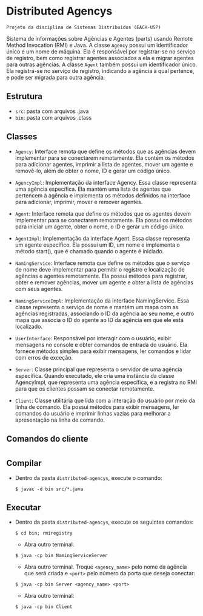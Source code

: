 # Distributed Agencys

    Projeto da disciplina de Sistemas Distribuidos (EACH-USP)

Sistema de informações sobre Agências e Agentes (parts) usando Remote Method Invocation (RMI) e Java.
A classe `Agency` possui um identificador único e um nome de máquina. Ela é responsável por registrar-se no serviço de registro, bem como registrar agentes associados a ela e migrar agentes para outras agências.
A classe `Agent` também possui um identificador único. Ela registra-se no serviço de registro, indicando a agência à qual pertence, e pode ser migrada para outra agência.

## Estrutura

- `src`: pasta com arquivos .java
- `bin`: pasta com arquivos .class

## Classes
- `Agency`:
  Interface remota que define os métodos que as agências devem implementar para se conectarem remotamente. Ela contém os métodos para adicionar agentes, imprimir a lista de agentes, mover um agente e removê-lo, além de obter o nome, ID e gerar um código único.

- `AgencyImpl`:
  Implementação da interface Agency. Essa classe representa uma agência específica. Ela mantém uma lista de agentes que pertencem à agência e implementa os métodos definidos na interface para adicionar, imprimir, mover e remover agentes.

- `Agent`:
  Interface remota que define os métodos que os agentes devem implementar para se conectarem remotamente. Ela possui os métodos para iniciar um agente, obter o nome, o ID e gerar um código único.

- `AgentImpl`:
  Implementação da interface Agent. Essa classe representa um agente específico. Ela possui um ID, um nome e implementa o método start(), que é chamado quando o agente é iniciado.

- `NamingService`:
  Interface remota que define os métodos que o serviço de nome deve implementar para permitir o registro e localização de agências e agentes remotamente. Ela possui métodos para registrar, obter e remover agências, mover um agente e obter a lista de agências com seus agentes.

- `NamingServiceImpl`:
  Implementação da interface NamingService. Essa classe representa o serviço de nome e mantém um mapa com as agências registradas, associando o ID da agência ao seu nome, e outro mapa que associa o ID do agente ao ID da agência em que ele está localizado.

- `UserInterface`:
  Responsável por interagir com o usuário, exibir mensagens no console e obter comandos de entrada do usuário. Ela fornece métodos simples para exibir mensagens, ler comandos e lidar com erros de exceção.

- `Server`:
  Classe principal que representa o servidor de uma agência específica. Quando executado, ele cria uma instância da classe AgencyImpl, que representa uma agência específica, e a registra no RMI para que os clientes possam se conectar remotamente.

- `Client`:
  Classe utilitária que lida com a interação do usuário por meio da linha de comando. Ela possui métodos para exibir mensagens, ler comandos do usuário e imprimir linhas vazias para melhorar a apresentação na linha de comando.

## Comandos do cliente



#
## Compilar
- Dentro da pasta `distributed-agencys`, execute o comando:
  ~~~ 
  $ javac -d bin src/*.java
  ~~~
## Executar
- Dentro da pasta `distributed-agencys`, execute os seguintes comandos:
  ~~~ 
  $ cd bin; rmiregistry
  ~~~
  - Abra outro terminal:
  ~~~
  $ java -cp bin NamingServiceServer
  ~~~
  - Abra outro terminal. Troque `<agency_name>` pelo nome da agência que será criada e `<port>` pelo número da porta que deseja conectar:
  ~~~
  $ java -cp bin Server <agency_name> <port>
  ~~~
  - Abra outro terminal:
  ~~~
  $ java -cp bin Client
  ~~~